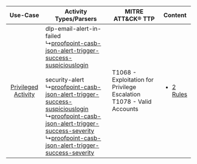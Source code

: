|    Use-Case    | Activity Types/Parsers    | MITRE ATT&CK® TTP    | Content    |
|:----:| ---- | ---- | ---- |
| [Privileged Activity](../../../UseCases/uc_privileged_activity.md) |  dlp-email-alert-in-failed<br> ↳[proofpoint-casb-json-alert-trigger-success-suspiciouslogin](Ps/pC_proofpointcasbjsonalerttriggersuccesssuspiciouslogin.md)<br><br> security-alert<br> ↳[proofpoint-casb-json-alert-trigger-success-suspiciouslogin](Ps/pC_proofpointcasbjsonalerttriggersuccesssuspiciouslogin.md)<br> ↳[proofpoint-casb-json-alert-trigger-success-severity](Ps/pC_proofpointcasbjsonalerttriggersuccessseverity.md)<br> ↳[proofpoint-casb-json-alert-trigger-success-severity](Ps/pC_proofpointcasbjsonalerttriggersuccessseverity.md)<br> | T1068 - Exploitation for Privilege Escalation<br>T1078 - Valid Accounts<br> | [<ul><li>2 Rules</li></ul>](RM/r_m_proofpoint_proofpoint_casb_Privileged_Activity.md) |